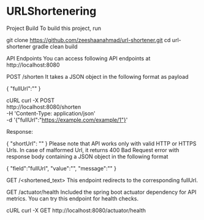 # URLShortenering

Project Build
To build this project, run

git clone https://github.com/zeeshaanahmad/url-shortener.git
cd url-shortener
gradle clean build


API Endpoints
You can access following API endpoints at http://localhost:8080

POST /shorten
It takes a JSON object in the following format as payload

{
  "fullUrl":"<The URL to be shortened>"
}
	
	
cURL
curl -X POST \
  http://localhost:8080/shorten \
  -H 'Content-Type: application/json' \
  -d '{"fullUrl":"https://example.com/example/1"}'
	
	
Response:

{
  "shortUrl": "<shortened url for the fullUrl provided in the request payload>"
}
Please note that API works only with valid HTTP or HTTPS Urls. In case of malformed Url, it returns 400 Bad Request error with response body containing a JSON object in the following format

{
  "field":"fullUrl",
  "value":"<Malformed Url provided in the request>",
  "message":"<Exception message>"
}
	

GET /<shortened_text>
This endpoint redirects to the corresponding fullUrl.

	
GET /actuator/health
Included the spring boot actuator dependency for API metrics. You can try this endpoint for health checks.

	
cURL
curl -X GET   http://localhost:8080/actuator/health
	
	
	
	
